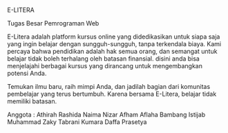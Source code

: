 E-LITERA

Tugas Besar Pemrograman Web

E-Litera adalah platform kursus online yang didedikasikan untuk siapa saja yang ingin belajar dengan sungguh-sungguh, tanpa terkendala biaya. Kami percaya bahwa pendidikan adalah hak semua orang, dan semangat untuk belajar tidak boleh terhalang oleh batasan finansial. disini anda bisa menjelajahi berbagai kursus yang dirancang untuk mengembangkan potensi Anda.

Temukan ilmu baru, raih mimpi Anda, dan jadilah bagian dari komunitas pembelajar yang terus bertumbuh. Karena bersama E-Litera, belajar tidak memiliki batasan.

Anggota :
Athirah Rashida Naima
Nizar Afham Aflaha
Bambang Istijab
Muhammad Zaky Tabrani
Kumara Daffa Prasetya
